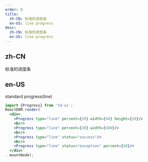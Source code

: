 ```yaml
---
order: 0
title:
  zh-CN: 标准的进度条
  en-US: line progress
desc:
  zh-CN: 标准的进度条
  en-US: line progress
---
```


## zh-CN

标准的进度条

## en-US

standard progress(line)

```jsx
import {Progress} from 'td-ui';
ReactDOM.render(
  <div>
    <Progress type="line" percent={20} width={40} height={20}/>
    <br/>
    <Progress type="line" percent={30} width={400}/>
    <br/>
    <Progress type="line" status="success"/>
    <br/>
    <Progress type="line" status="exception" percent={50}/>
  </div>
, mountNode);
```